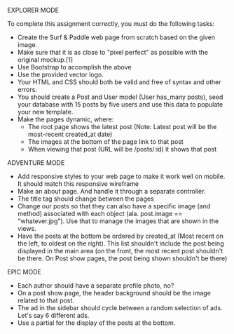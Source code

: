 EXPLORER MODE

To complete this assignment correctly, you must do the following tasks:
- Create the Surf & Paddle web page from scratch based on the given image.
- Make sure that it is as close to "pixel perfect" as possible with the original mockup.[1]
- Use Bootstrap to accomplish the above
- Use the provided vector logo.
- Your HTML and CSS should both be valid and free of syntax and other errors.
- You should create a Post and User model (User has_many posts), seed your database with 15 posts by five users and use this data to populate your new template.
- Make the pages dynamic, where:
  - The root page shows the latest post (Note: Latest post will be the most-recent created_at date)
  - The images at the bottom of the page link to that post
  - When viewing that post (URL will be /posts/:id) it shows that post

ADVENTURE MODE
- Add responsive styles to your web page to make it work well on mobile. It should match this responsive wireframe
- Make an about page. And handle it through a separate controller.
- The title tag should change between the pages
- Change our posts so that they can also have a specific image (and method) associated with each object (ala. post.image == "whatever.jpg"). Use that to manage the images that are shown in the views.
- Have the posts at the bottom be ordered by created_at (Most recent on the left, to oldest on the right). This list shouldn't include the post being displayed in the main area (on the front, the most recent post shouldn't be there. On Post show pages, the post being shown shouldn't be there)

EPIC MODE
- Each author should have a separate profile photo, no?
- On a post show page, the header background should be the image related to that post.
- The ad in the sidebar should cycle between a random selection of ads. Let's say 6 different ads.
- Use a partial for the display of the posts at the bottom.
